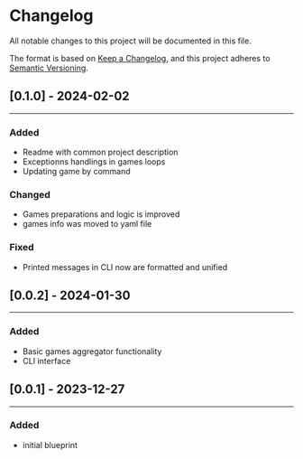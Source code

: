 # Changelog

All notable changes to this project will be documented in this file.

The format is based on [Keep a Changelog](https://keepachangelog.com/en/1.0.0/),
and this project adheres to [Semantic Versioning](https://semver.org/spec/v2.0.0.html).

[//]: # (## Unreleased)
## [0.1.0] - 2024-02-02

---

### Added
- Readme with common project description
- Exceptionns handlings in games loops
- Updating game by command

### Changed
- Games preparations and logic is improved
- games info was moved to yaml file


### Fixed
- Printed messages in CLI now are formatted and unified


## [0.0.2] - 2024-01-30

---

### Added
- Basic games aggregator functionality
- CLI interface

## [0.0.1] - 2023-12-27

---

### Added
- initial blueprint
